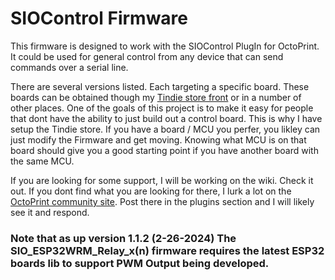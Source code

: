 # SIOControl Firmware
This firmware is designed to work with the SIOControl PlugIn for OctoPrint. It could be used for general control from any device that can send commands over a serial line. 

There are several versions listed. Each targeting a specific board. These boards can be obtained though my [Tindie store front](https://www.tindie.com/stores/softwaresedge/) or in a number of other places.
One of the goals of this project is to make it easy for people that dont have the ability to just build out a control board. This is why I have setup the Tindie store. 
If you have a board / MCU you perfer, you likley can just modify the Firmware and get moving. Knowing what MCU is on that board should give you a good starting point if you have another board with the same MCU.


If you are looking for some support, I will be working on the wiki. Check it out. If you dont find what you are looking for there, I lurk a lot on the [OctoPrint community site](https://community.octoprint.org/). Post there in the plugins section and I will likely see it and respond. 


### Note that as up version 1.1.2 (2-26-2024) The SIO_ESP32WRM_Relay_x(n) firmware requires the latest ESP32 boards lib to support PWM Output being developed. 